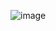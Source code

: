 ![image](https://user-images.githubusercontent.com/43351767/148610603-47cb5f66-35e6-41f8-934c-40103cbec8e9.png)
